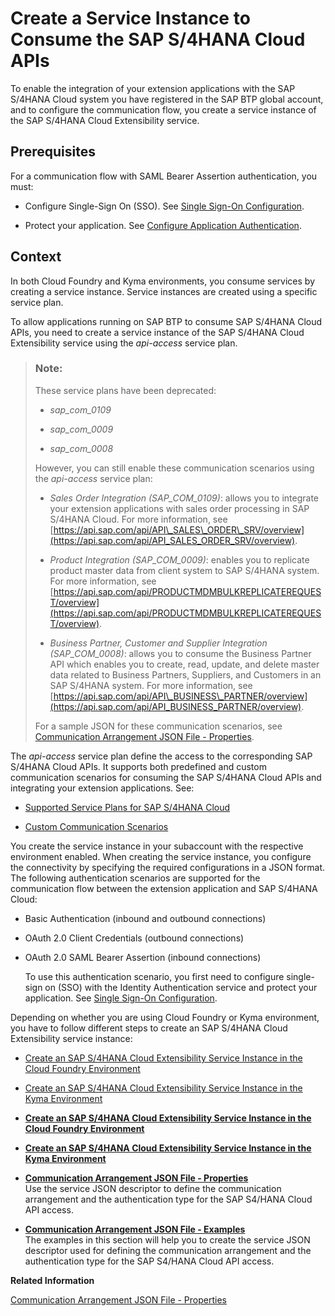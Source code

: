 <!-- loioa735641b4c944953a3aedc887b2f250c -->

# Create a Service Instance to Consume the SAP S/4HANA Cloud APIs

To enable the integration of your extension applications with the SAP S/4HANA Cloud system you have registered in the SAP BTP global account, and to configure the communication flow, you create a service instance of the SAP S/4HANA Cloud Extensibility service.



<a name="loioa735641b4c944953a3aedc887b2f250c__prereq_q5t_m4c_1jb"/>

## Prerequisites

For a communication flow with SAML Bearer Assertion authentication, you must:

-   Configure Single-Sign On \(SSO\). See [Single Sign-On Configuration](https://help.sap.com/viewer/65de2977205c403bbc107264b8eccf4b/Cloud/en-US/8d3c376e573946258dad098b54fba480.html).

-   Protect your application. See [Configure Application Authentication](https://help.sap.com/viewer/65de2977205c403bbc107264b8eccf4b/Cloud/en-US/0926369928ce4e89ac22c847e4a51662.html).




## Context

In both Cloud Foundry and Kyma environments, you consume services by creating a service instance. Service instances are created using a specific service plan.

To allow applications running on SAP BTP to consume SAP S/4HANA Cloud APIs, you need to create a service instance of the SAP S/4HANA Cloud Extensibility service using the *api-access* service plan.

> ### Note:  
> These service plans have been deprecated:
> 
> -   *sap\_com\_0109*
> 
> -   *sap\_com\_0009*
> 
> -   *sap\_com\_0008*
> 
> 
> However, you can still enable these communication scenarios using the *api-access* service plan:
> 
> -   *Sales Order Integration \(SAP\_COM\_0109\)*: allows you to integrate your extension applications with sales order processing in SAP S/4HANA Cloud. For more information, see [https://api.sap.com/api/API\_SALES\_ORDER\_SRV/overview](https://api.sap.com/api/API_SALES_ORDER_SRV/overview).
> 
> -   *Product Integration \(SAP\_COM\_0009\)*: enables you to replicate product master data from client system to SAP S/4HANA system. For more information, see [https://api.sap.com/api/PRODUCTMDMBULKREPLICATEREQUEST/overview](https://api.sap.com/api/PRODUCTMDMBULKREPLICATEREQUEST/overview).
> 
> -   *Business Partner, Customer and Supplier Integration \(SAP\_COM\_0008\)*: allows you to consume the Business Partner API which enables you to create, read, update, and delete master data related to Business Partners, Suppliers, and Customers in an SAP S/4HANA system. For more information, see [https://api.sap.com/api/API\_BUSINESS\_PARTNER/overview](https://api.sap.com/api/API_BUSINESS_PARTNER/overview).
> 
> 
> For a sample JSON for these communication scenarios, see [Communication Arrangement JSON File - Properties](Communication_Arrangement_JSON_File_-_Properties_553a4c6.md).

The *api-access* service plan define the access to the corresponding SAP S/4HANA Cloud APIs. It supports both predefined and custom communication scenarios for consuming the SAP S/4HANA Cloud APIs and integrating your extension applications. See:

-   [Supported Service Plans for SAP S/4HANA Cloud](Supported_Service_Plans_for_SAP_S4HANA_Cloud_925c00a.md)

-   [Custom Communication Scenarios](https://help.sap.com/viewer/0f69f8fb28ac4bf48d2b57b9637e81fa/latest/en-US/41b6543c04864dc298123c3ef5efd7a3.html?q=communication%20scenario)


You create the service instance in your subaccount with the respective environment enabled. When creating the service instance, you configure the connectivity by specifying the required configurations in a JSON format. The following authentication scenarios are supported for the communication flow between the extension application and SAP S/4HANA Cloud:

-   Basic Authentication \(inbound and outbound connections\)

-   OAuth 2.0 Client Credentials \(outbound connections\)

-   OAuth 2.0 SAML Bearer Assertion \(inbound connections\)

    To use this authentication scenario, you first need to configure single-sign on \(SSO\) with the Identity Authentication service and protect your application. See [Single Sign-On Configuration](https://help.sap.com/viewer/65de2977205c403bbc107264b8eccf4b/Cloud/en-US/8d3c376e573946258dad098b54fba480.html).


Depending on whether you are using Cloud Foundry or Kyma environment, you have to follow different steps to create an SAP S/4HANA Cloud Extensibility service instance:

-   [Create an SAP S/4HANA Cloud Extensibility Service Instance in the Cloud Foundry Environment](Create_an_SAP_S4HANA_Cloud_Extensibility_Service_Instance_in_the_Cloud_Foundry_Environment_d866cf6.md)

-   [Create an SAP S/4HANA Cloud Extensibility Service Instance in the Kyma Environment](Create_an_SAP_S4HANA_Cloud_Extensibility_Service_Instance_in_the_Kyma_Environment_32bd423.md)


-   **[Create an SAP S/4HANA Cloud Extensibility Service Instance in the Cloud Foundry Environment](Create_an_SAP_S4HANA_Cloud_Extensibility_Service_Instance_in_the_Cloud_Foundry_Environment_d866cf6.md "")**  

-   **[Create an SAP S/4HANA Cloud Extensibility Service Instance in the Kyma Environment](Create_an_SAP_S4HANA_Cloud_Extensibility_Service_Instance_in_the_Kyma_Environment_32bd423.md "")**  

-   **[Communication Arrangement JSON File - Properties](Communication_Arrangement_JSON_File_-_Properties_553a4c6.md "Use the service JSON descriptor to define the communication arrangement and the
		authentication type for the SAP S4/HANA Cloud API access.")**  
Use the service JSON descriptor to define the communication arrangement and the authentication type for the SAP S4/HANA Cloud API access.
-   **[Communication Arrangement JSON File - Examples](Communication_Arrangement_JSON_File_-_Examples_80a7613.md "The examples in this section will help you to create the service JSON descriptor used
		for defining the communication arrangement and the authentication type for the SAP S4/HANA
		Cloud API access.")**  
The examples in this section will help you to create the service JSON descriptor used for defining the communication arrangement and the authentication type for the SAP S4/HANA Cloud API access.

**Related Information**  


[Communication Arrangement JSON File - Properties](Communication_Arrangement_JSON_File_-_Properties_553a4c6.md "Use the service JSON descriptor to define the communication arrangement and the authentication type for the SAP S4/HANA Cloud API access.")

